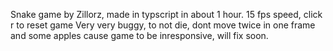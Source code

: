 Snake game by Zillorz, made in typscript in about 1 hour.
15 fps speed, click r to reset game
Very very buggy, to not die, dont move twice in one frame and some apples cause game to be inresponsive, will fix soon.
